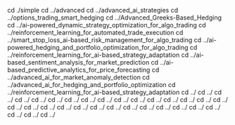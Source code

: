 cd ./simple
cd ../advanced
cd ../advanced_ai_strategies
cd ../options_trading_smart_hedging
cd ../Advanced_Greeks-Based_Hedging
cd ../ai-powered_dynamic_strategy_optimization_for_algo_trading
cd ../reinforcement_learning_for_automated_trade_execution
cd ../smart_stop_loss_ai-based_risk_management_for_algo_trading
cd ../ai-powered_hedging_and_portfolio_optimization_for_algo_trading
cd ../reinforcement_learning_for_ai-based_strategy_adaptation
cd ../ai-based_sentiment_analysis_for_market_prediction
cd ../ai-based_predictive_analytics_for_price_forecasting
cd ../advanced_ai_for_market_anomaly_detection
cd ../advanced_ai_for_hedging_and_portfolio_optimization
cd ../reinforcement_learning_for_ai-based_strategy_adaptation
cd ../
cd ../
cd ../
cd ../
cd ../
cd ../
cd ../
cd ../
cd ../
cd ../
cd ../
cd ../
cd ../
cd ../
cd ../
cd ../
cd ../
cd ../
cd ../
cd ../
cd ../
cd ../
cd ../
cd ../
cd ../
cd ../
cd ../
cd ../
cd ../
cd ../
cd ../
cd ../
